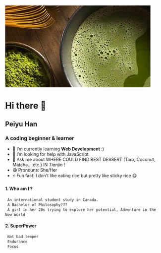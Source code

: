 ![Banner](_readme/matcha.jpg)

# Hi there 👋

## Peiyu Han
### A coding beginner & learner

- 🌱 I’m currently learning **Web Development** :)
- 🤔 I’m looking for help with JavaScript
- 💬 Ask me about WHERE COULD FIND BEST DESSERT (Taro, Coconut, Matcha....etc.) IN *Tianjin* !
- 😄 Pronouns: She/Her
- ⚡ Fun fact: I don't like eating rice but pretty like sticky rice 😋

#### 1. Who am I ?
     An international student study in Canada.
     A Bachelor of Philosophy???
     A girl in her 20s trying to explore her potential, Adventure in the New World

#### 2. SuperPower
     Not bad temper
     Endurance
     Focus

     
     
